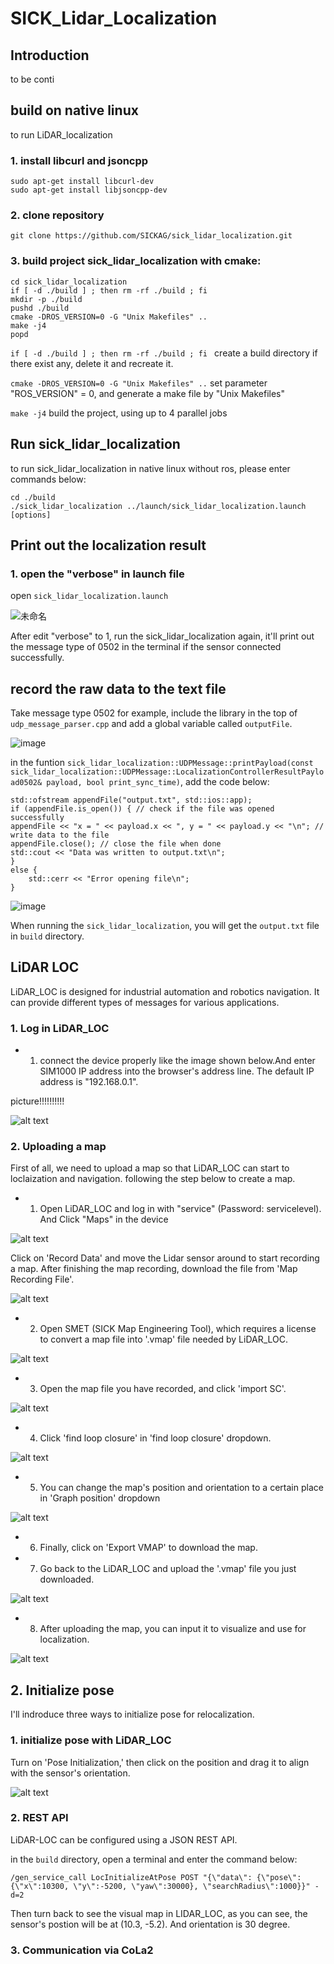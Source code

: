 # SICK_Lidar_Localization

## Introduction

to be conti

## build on native linux
to run LiDAR_localization 
### 1. install libcurl and jsoncpp

```
sudo apt-get install libcurl-dev
sudo apt-get install libjsoncpp-dev
```
### 2. clone repository

```
git clone https://github.com/SICKAG/sick_lidar_localization.git
```
### 3. build project sick_lidar_localization with cmake:
```
cd sick_lidar_localization
if [ -d ./build ] ; then rm -rf ./build ; fi 
mkdir -p ./build 
pushd ./build
cmake -DROS_VERSION=0 -G "Unix Makefiles" ..
make -j4
popd
```
`if [ -d ./build ] ; then rm -rf ./build ; fi ` create a build directory if there exist any, delete it and recreate it.

`cmake -DROS_VERSION=0 -G "Unix Makefiles" ..` set parameter "ROS_VERSION" = 0, and generate a make file by "Unix Makefiles"

`make -j4` build the project, using up to 4 parallel jobs

## Run sick_lidar_localization
to run sick_lidar_localization in native linux without ros, please enter commands below:
```
cd ./build
./sick_lidar_localization ../launch/sick_lidar_localization.launch [options]
```

## Print out the localization result

### 1. open the "verbose" in launch file

open `sick_lidar_localization.launch`

![未命名](https://github.com/user-attachments/assets/22f150ec-3732-4e33-b2d0-c1640d16523b)

After edit "verbose" to 1, run the sick_lidar_localization again, it'll print out the message type of 0502 in the terminal if the sensor connected successfully.

## record the raw data to the text file

Take message type 0502 for example, include the <fstream> library in the top of `udp_message_parser.cpp` and add a global variable called `outputFile`.

![image](https://github.com/user-attachments/assets/c95eb392-d516-47a1-8133-1fc07a075ef9)

in the funtion `sick_lidar_localization::UDPMessage::printPayload(const sick_lidar_localization::UDPMessage::LocalizationControllerResultPayload0502& payload, bool print_sync_time)`, add the code below:
```
std::ofstream appendFile("output.txt", std::ios::app);
if (appendFile.is_open()) { // check if the file was opened successfully
appendFile << "x = " << payload.x << ", y = " << payload.y << "\n"; // write data to the file
appendFile.close(); // close the file when done
std::cout << "Data was written to output.txt\n";
}
else {
    std::cerr << "Error opening file\n";
}
```
 ![image](https://github.com/user-attachments/assets/8aab15e9-546f-43f8-91f1-8fb6cf5a9738)

When running the `sick_lidar_localization`, you will get the `output.txt` file in `build` directory.

## LiDAR LOC

LiDAR_LOC is designed for industrial automation and robotics navigation. It can provide different types of messages for various applications.
### 1. Log in LiDAR_LOC
* 1. connect the device properly like the image shown below.And enter SIM1000 IP address into the browser's address line. The default IP address is "192.168.0.1".

picture!!!!!!!!!!

![alt text](image/image-12.png)

### 2. Uploading a map
First of all, we need to upload a map so that LiDAR_LOC can start to loclaization and navigation. following the step below to create a map.

* 1. Open LiDAR_LOC and log in with "service" (Password: servicelevel). And Click "Maps" in the device

![alt text](image/image.png)


Click on 'Record Data' and move the Lidar sensor around to start recording a map. After finishing the map recording, download the file from 'Map Recording File'.

![alt text](image/image-1.png)

* 2. Open SMET (SICK Map Engineering Tool), which requires a license to convert a map file into '.vmap' file needed by LiDAR_LOC.

![alt text](image/image-2.png)

* 3. Open the map file you have recorded, and click 'import SC'.

![alt text](image/image-3.png) 

* 4. Click 'find loop closure' in 'find loop closure' dropdown.

![alt text](image/image-6.png)

* 5. You can change the map's position and orientation to a certain place in 'Graph position' dropdown

![alt text](image/image-7.png)

* 6. Finally, click on 'Export VMAP' to download the map.

* 7. Go back to the LiDAR_LOC and upload the '.vmap' file you just downloaded.

![alt text](image/image-9.png)

* 8. After uploading the map, you can input it to visualize and use for localization.

![alt text](image/image-10.png)

## 2. Initialize pose

I'll indroduce three ways to initialize pose for relocalization. 

### 1. initialize pose with LiDAR_LOC
Turn on 'Pose Initialization,' then click on the position and drag it to align with the sensor's orientation.

![alt text](image/image-8.png)

### 2. REST API

LiDAR-LOC can be configured using a JSON REST API.

in the `build` directory, open a terminal and enter the command below:

```
/gen_service_call LocInitializeAtPose POST "{\"data\": {\"pose\":{\"x\":10300, \"y\":-5200, \"yaw\":30000}, \"searchRadius\":1000}}" -d=2
```

Then turn back to see the visual map in LIDAR_LOC, as you can see, the sensor's postion will be at (10.3, -5.2). And orientation is 30 degree.

### 3.  Communication via CoLa2



